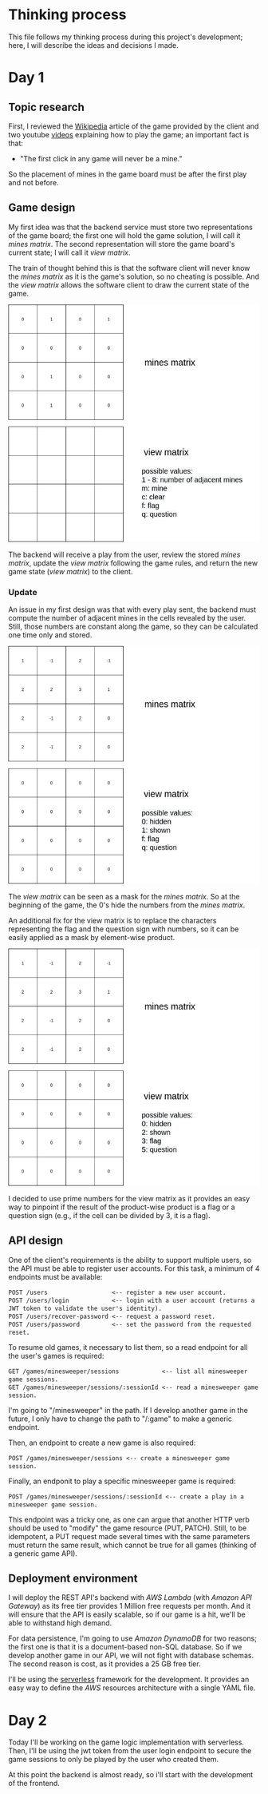 # Thinking process

This file follows my thinking process during this project's development; here, I will describe the ideas and decisions I made.

# Day 1

## Topic research

First, I reviewed the [Wikipedia](<https://en.wikipedia.org/wiki/Minesweeper_(video_game)>) article of the game provided by the client and two youtube [videos](https://youtu.be/7B85WbEiYf4) explaining how to play the game; an important fact is that:

- "The first click in any game will never be a mine."

So the placement of mines in the game board must be after the first play and not before.

## Game design

My first idea was that the backend service must store two representations of the game board; the first one will hold the game solution, I will call it _mines matrix_. The second representation will store the game board's current state; I will call it _view matrix_.

The train of thought behind this is that the software client will never know the _mines matrix_ as it is the game's solution, so no cheating is possible. And the _view matrix_ allows the software client to draw the current state of the game.

![matrices](assets/matrices.png)

The backend will receive a play from the user, review the stored _mines matrix_, update the _view matrix_ following the game rules, and return the new game state (_view matrix_) to the client.

### Update

An issue in my first design was that with every play sent, the backend must compute the number of adjacent mines in the cells revealed by the user. Still, those numbers are constant along the game, so they can be calculated one time only and stored.

![matrices updated](assets/matrices-2.png)

The _view matrix_ can be seen as a mask for the _mines matrix_. So at the beginning of the game, the 0's hide the numbers from the _mines matrix_.

An additional fix for the view matrix is to replace the characters representing the flag and the question sign with numbers, so it can be easily applied as a mask by element-wise product.

![matrices updated](assets/matrices-3.png)

I decided to use prime numbers for the view matrix as it provides an easy way to pinpoint if the result of the product-wise product is a flag or a question sign (e.g., if the cell can be divided by 3, it is a flag).

## API design

One of the client's requirements is the ability to support multiple users, so the API must be able to register user accounts. For this task, a minimum of 4 endpoints must be available:

```
POST /users                  <-- register a new user account.
POST /users/login            <-- login with a user account (returns a JWT token to validate the user's identity).
POST /users/recover-password <-- request a password reset.
POST /users/password         <-- set the password from the requested reset.
```

To resume old games, it necessary to list them, so a read endpoint for all the user's games is required:

```
GET /games/minesweeper/sessions            <-- list all minesweeper game sessions.
GET /games/minesweeper/sessions/:sessionId <-- read a minesweeper game session.

```

I'm going to "/minesweeper" in the path. If I develop another game in the future, I only have to change the path to "/:game" to make a generic endpoint.

Then, an endpoint to create a new game is also required:

```
POST /games/minesweeper/sessions <-- create a minesweeper game session.

```

Finally, an endponit to play a specific minesweeper game is required:

```
POST /games/minesweeper/sessions/:sessionId <-- create a play in a minesweeper game session.

```

This endpoint was a tricky one, as one can argue that another HTTP verb should be used to "modify" the game resource (PUT, PATCH). Still, to be idempotent, a PUT request made several times with the same parameters must return the same result, which cannot be true for all games (thinking of a generic game API).

## Deployment environment

I will deploy the REST API's backend with _AWS Lambda_ (with _Amazon API Gateway_) as its free tier provides 1 Million free requests per month. And it will ensure that the API is easily scalable, so if our game is a hit, we'll be able to withstand high demand.

For data persistence, I'm going to use _Amazon DynamoDB_ for two reasons; the first one is that it is a document-based non-SQL database. So if we develop another game in our API, we will not fight with database schemas. The second reason is cost, as it provides a 25 GB free tier.

I'll be using the [serverless](https://www.serverless.com) framework for the development. It provides an easy way to define the _AWS_ resources architecture with a single YAML file.

# Day 2

Today I'll be working on the game logic implementation with serverless. Then, I'll be using the jwt token from the user login endpoint to secure the game sessions to only be played by the user who created them.

At this point the backend is almost ready, so i'll start with the development of the frontend.

